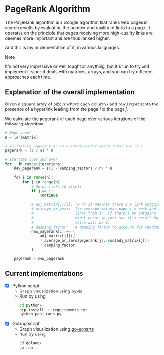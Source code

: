# PageRank Algorithm

The PageRank algorithm is a Google algorithm that ranks web pages in search
results by evaluating the number and quality of links to a page. It operates on
the principle that pages receiving more high-quality links are deemed more
important and are thus ranked higher.

And this is my implementation of it, in various languages.

> [!note]
> It's not very impressive or well tought or anything, but it's fun to try and implement it since it
> deals with matrices, arrays, and you can try different approaches each time.

## Explanation of the overall implementation

Given a square array of size $n$ where each column $i$ and row $j$ represents the presence of a
hyperlink leading from the page $i$ to the page $j$.

We calculate the pagerank of each page over various iterations of the following algorithm.

```python
# Node count
n = len(matrix)

# Initialize pagerank as an uniform vector which total sum is 1
pagerank = [1 / n] * n

# Iterates over and over
for _ in range(iterations):
    new_pagerank = [(1 - damping_factor) / n] * n

    for i in range(n):
        for j in range(n):
            # Skips links to itself
            if j == i:
                continue

            # adj_matrix[j][i]: (0 or 1) Whether there's a link outgoing from page j to page i.
            # average_or_zero:  The average between page j's rank and the amount of outgoing
            #                   links from it, if there's no outgoing link a division by zero
            #                   might occur so just set it's result by 0 because the previous
            #                   value will be 0.
            # damping_factor:   A damping factor to account for randomness from users, usually 0.85.
            new_pagerank[i] += (
                adj_matrix[j][i]
                * average_or_zero(pagerank[j], sum(adj_matrix[j]))
                * damping_factor
            )

    pagerank = new_pagerank
```

## Current implementations

- [x] Python script
  - Graph visualization using [pyvis](https://github.com/WestHealth/pyvis)
  - Run by using
    ```sh
    cd python/
    pip install -r requirements.txt
    python page_rank.py
    ```
- [x] Golang script
  - Graph visualization using [go-echarts](https://github.com/go-echarts/go-echarts)
  - Run by using
    ```sh
    cd golang/
    go run .
    ```
